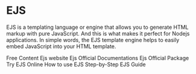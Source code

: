 # EJS

EJS is a templating language or engine that allows you to generate HTML markup with pure JavaScript. And this is what makes it perfect for Nodejs applications.
In simple words, the EJS template engine helps to easily embed JavaScript into your HTML template.

<ResourceGroupTitle>Free Content</ResourceGroupTitle>
<BadgeLink colorScheme='blue' badgeText='Official Website' href='https://ejs.co/'>Ejs website</BadgeLink>
<BadgeLink colorScheme='blue' badgeText='Official Docs' href='https://ejs.co/#docs'>Ejs Official Documentations</BadgeLink>
<BadgeLink colorScheme='blue' badgeText='Official Package Page' href='https://www.npmjs.com/package/ejs'>Ejs Official Package</BadgeLink>
<BadgeLink colorScheme='green' badgeText='Visit' href='https://ionicabizau.github.io/ejs-playground/'>Try EJS Online</BadgeLink>
<BadgeLink colorScheme='yellow' badgeText='Read' href='https://www.digitalocean.com/community/tutorials/how-to-use-ejs-to-template-your-node-application'>How to use EJS</BadgeLink>
<BadgeLink colorScheme='yellow' badgeText='Read' href='https://codeforgeek.com/ejs-template-engine-in-nodejs/'>Step-by-Step EJS Guide</BadgeLink>
